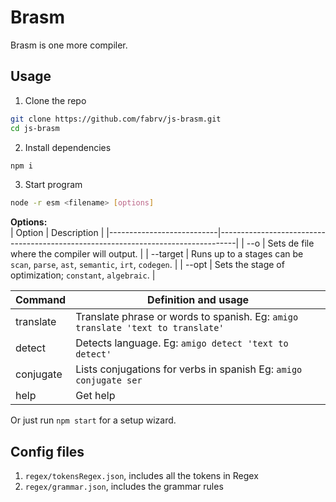 # Brasm
Brasm is one more compiler.

## Usage
1. Clone the repo
```bash
git clone https://github.com/fabrv/js-brasm.git
cd js-brasm
```
2. Install dependencies
```bash
npm i
```
3. Start program
```bash
node -r esm <filename> [options]
```
**Options:**  
| Option | Description |
|---------------------------|----------------------------------------------------------------------------------|
| --o <output file name> | Sets de file where the compiler will output. |
| --target <stage> | Runs up to a stages can be `scan`, `parse`, `ast`, `semantic`, `irt`, `codegen`. |
| --opt <optimzation stage> | Sets the stage of optimization; `constant`, `algebraic`. |

| Command   | Definition and usage                                                            |
|-----------|---------------------------------------------------------------------------------|
| translate | Translate phrase or words to spanish. Eg: `amigo translate 'text to translate'` |
| detect    | Detects language. Eg: `amigo detect 'text to detect'`                           |
| conjugate | Lists conjugations for verbs in spanish Eg: `amigo conjugate ser`               |
| help      | Get help                                                                        |
  
Or just run `npm start` for a setup wizard.
## Config files
1. `regex/tokensRegex.json`, includes all the tokens in Regex
2. `regex/grammar.json`, includes the grammar rules